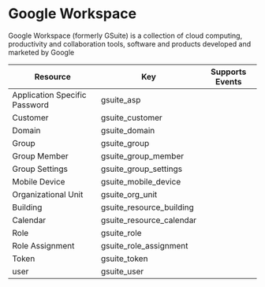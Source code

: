# Google Workspace

Google Workspace (formerly GSuite) is a collection of cloud computing, productivity and collaboration tools, software and products developed and marketed by Google

| Resource | Key | Supports Events |
| --- | --- | --- |
| Application Specific Password | gsuite\_asp |  |
| Customer | gsuite\_customer |  |
| Domain | gsuite\_domain |  |
| Group | gsuite\_group |  |
| Group Member | gsuite\_group\_member |  |
| Group Settings | gsuite\_group\_settings |  |
| Mobile Device | gsuite\_mobile\_device |  |
| Organizational Unit | gsuite\_org\_unit |  |
| Building | gsuite\_resource\_building |  |
| Calendar | gsuite\_resource\_calendar |  |
| Role | gsuite\_role |  |
| Role Assignment | gsuite\_role\_assignment |  |
| Token | gsuite\_token |  |
| user | gsuite\_user |  |


